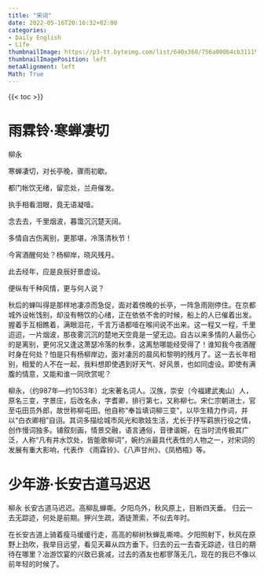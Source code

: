 ```yaml
---
title: "宋词"
date: 2022-05-16T20:16:32+02:00
categories:
- Daily English
- Life
thumbnailImage: https://p3-tt.byteimg.com/list/640x360/756a000b4cb311193087
thumbnailImagePosition: left
metaAlignment: left
Math: True
---
```

<!--more-->
{{< toc >}}
# 雨霖铃·寒蝉凄切
柳永

寒蝉凄切，对长亭晚，骤雨初歇。

都门帐饮无绪，留恋处，兰舟催发。

执手相看泪眼，竟无语凝噎。

念去去，千里烟波，暮霭沉沉楚天阔。

多情自古伤离别，更那堪，冷落清秋节！

今宵酒醒何处？杨柳岸，晓风残月。

此去经年，应是良辰好景虚设。

便纵有千种风情，更与何人说？

秋后的蝉叫得是那样地凄凉而急促，面对着傍晚的长亭，一阵急雨刚停住。在京都城外设帐饯别，却没有畅饮的心绪，正在依依不舍的时候，船上的人已催着出发。握着手互相瞧着，满眼泪花，千言万语都噎在喉间说不出来。这一程又一程，千里迢迢，一片烟波，那夜雾沉沉的楚地天空竟是一望无边。自古以来多情的人最伤心的是离别，更何况又逢这萧瑟冷落的秋季，这离愁哪能经受得了！谁知我今夜酒醒时身在何处？怕是只有杨柳岸边，面对凄厉的晨风和黎明的残月了。这一去长年相别，相爱的人不在一起，我料想即使遇到好天气、好风景，也如同虚设。即使有满腹的情意，又能和谁一同欣赏呢？

柳永，（约987年—约1053年）北宋著名词人。汉族，崇安（今福建武夷山）人，原名三变，字景庄，后改名永，字耆卿，排行第七，又称柳七。宋仁宗朝进士，官至屯田员外郎，故世称柳屯田。他自称“奉旨填词柳三变”，以毕生精力作词，并以“白衣卿相”自诩。其词多描绘城市风光和歌妓生活，尤长于抒写羁旅行役之情，创作慢词独多。铺叙刻画，情景交融，语言通俗，音律谐婉，在当时流传极其广泛，人称“凡有井水饮处，皆能歌柳词”，婉约派最具代表性的人物之一，对宋词的发展有重大影响，代表作 《雨霖铃》、《八声甘州》、《凤栖梧》等。

# 少年游·长安古道马迟迟
柳永
长安古道马迟迟。高柳乱蝉嘶。夕阳鸟外，秋风原上，目断四天垂。
归云一去无踪迹，何处是前期。狎兴生疏，酒徒萧索，不似去年时。

在长安古道上骑着瘦马缓缓行走，高高的柳树秋蝉乱嘶啼。夕阳照射下，秋风在原野上劲吹，我举目远望，看见天幕从四方垂下。归去的云一去杳无踪迹，往日的期待在哪里？冶游饮宴的兴致已衰减，过去的酒友也都寥落无几，现在的我已不像以前年轻的时候了。
